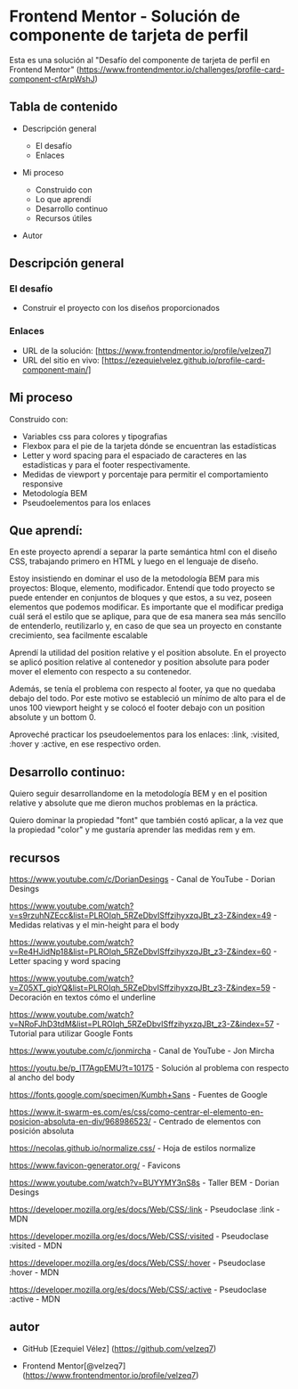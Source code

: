 # Frontend Mentor - Solución de componente de tarjeta de perfil

Esta es una solución al "Desafío del componente de tarjeta de perfil en Frontend Mentor" (https://www.frontendmentor.io/challenges/profile-card-component-cfArpWshJ)

## Tabla de contenido

- Descripción general
  - El desafío
  - Enlaces
  
- Mi proceso
  - Construido con
  - Lo que aprendí
  - Desarrollo continuo
  - Recursos útiles
  
- Autor

  

## Descripción general

### El desafío

- Construir el proyecto con los diseños proporcionados

### Enlaces

- URL de la solución: [https://www.frontendmentor.io/profile/velzeq7]
- URL del sitio en vivo: [https://ezequielvelez.github.io/profile-card-component-main/]

## Mi proceso

Construido con:

- Variables css para colores y tipografias
- Flexbox para el pie de la tarjeta dónde se encuentran las estadísticas
- Letter y word spacing para el espaciado de caracteres en las estadísticas y para el footer respectivamente.
- Medidas de viewport y porcentaje para permitir el comportamiento responsive
- Metodología BEM
- Pseudoelementos para los enlaces



## Que aprendí:

En este proyecto aprendí a separar la parte semántica html con el diseño CSS, trabajando primero en HTML y luego en el lenguaje de diseño.

Estoy insistiendo en dominar el uso de la metodología BEM para mis proyectos: Bloque, elemento, modificador. Entendí que todo proyecto se puede entender en conjuntos de bloques y que estos, a su vez, poseen elementos que podemos modificar. Es importante que el modificar prediga cuál será el estilo que se aplique, para que de esa manera sea más sencillo de entenderlo, reutilizarlo y, en caso de que sea un proyecto en constante crecimiento, sea facilmente escalable

Aprendí la utilidad del position relative y el position absolute. En el proyecto se aplicó position relative al contenedor y position absolute para poder mover el elemento con respecto a su contenedor.

Además, se tenía el problema con respecto al footer, ya que no quedaba debajo del todo. Por este motivo se estableció un mínimo de alto para el <body> de unos 100 viewport height y se colocó el footer debajo con un position absolute y un bottom 0.

Aproveché practicar los pseudoelementos para los enlaces: :link, :visited, :hover y :active, en ese respectivo orden.

## Desarrollo continuo:

Quiero seguir desarrollandome en la metodología BEM y en el position relative y absolute que me dieron muchos problemas en la práctica.

Quiero dominar la propiedad "font" que también costó aplicar, a la vez que la propiedad "color" y me gustaría aprender las medidas rem y em.



## recursos

https://www.youtube.com/c/DorianDesings - Canal de YouTube - Dorian Desings

https://www.youtube.com/watch?v=s9rzuhNZEcc&list=PLROIqh_5RZeDbvISffzihyxzqJBt_z3-Z&index=49 - Medidas relativas y el min-height para el body

https://www.youtube.com/watch?v=Re4HJidNp18&list=PLROIqh_5RZeDbvISffzihyxzqJBt_z3-Z&index=60 - Letter spacing y word spacing

https://www.youtube.com/watch?v=Z05XT_gioYQ&list=PLROIqh_5RZeDbvISffzihyxzqJBt_z3-Z&index=59 - Decoración en textos cómo el underline

https://www.youtube.com/watch?v=NRoFJhD3tdM&list=PLROIqh_5RZeDbvISffzihyxzqJBt_z3-Z&index=57 - Tutorial para utilizar Google Fonts

https://www.youtube.com/c/jonmircha - Canal de YouTube - Jon Mircha

https://youtu.be/p_lT7AgpEMU?t=10175 - Solución al problema con respecto al ancho del body

https://fonts.google.com/specimen/Kumbh+Sans - Fuentes de Google

https://www.it-swarm-es.com/es/css/como-centrar-el-elemento-en-posicion-absoluta-en-div/968986523/ - Centrado de elementos con posición absoluta

https://necolas.github.io/normalize.css/ - Hoja de estilos normalize

https://www.favicon-generator.org/ - Favicons

https://www.youtube.com/watch?v=BUYYMY3nS8s - Taller BEM - Dorian Desings

https://developer.mozilla.org/es/docs/Web/CSS/:link - Pseudoclase :link -MDN

https://developer.mozilla.org/es/docs/Web/CSS/:visited - Pseudoclase :visited - MDN

https://developer.mozilla.org/es/docs/Web/CSS/:hover - Pseudoclase :hover - MDN

https://developer.mozilla.org/es/docs/Web/CSS/:active - Pseudoclase :active - MDN



## autor

- GitHub [Ezequiel Vélez] (https://github.com/velzeq7) 

- Frontend Mentor[@velzeq7] (https://www.frontendmentor.io/profile/velzeq7) 

